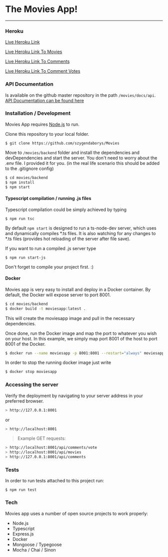 # The Movies App!
---
### Heroku

[Live Heroku Link](https://moviesappbs.herokuapp.com)

[Live Heroku Link To Movies](https://moviesappbs.herokuapp.com/api/movies)

[Live Heroku Link To Comments](https://moviesappbs.herokuapp.com/api/comments)

[Live Heroku Link To Comment Votes](https://moviesappbs.herokuapp.com/api/comments/vote)

### API Documentation

Is available on the github master repository in the path `/movies/docs/api`.
[API Documentation can be found here](https://github.com/szygendaborys/Movies/tree/master/docs/api)

### Installation / Development

Movies App requires [Node.js](https://nodejs.org/) to run.

Clone this repository to your local folder.

```
$ git clone https://github.com/szygendaborys/Movies
```

Move to `/movies/backend` folder and install the dependencies and devDependencies and start the server.
You don't need to worry about the .env file. I provided it for you. (in the real life scenario this should be added to the .gitignore config)
```sh
$ cd movies/backend
$ npm install
$ npm start
```

#### Typescript compilation / running .js files

Typescript compilation could be simply achieved by typing
```node
$ npm run tsc
```

By default `npm start` is designed to run a ts-node-dev server, which uses and dynamically compiles *.ts files. It is also watching for any changes to *.ts files (provides hot reloading of the server after file save).

If you want to run a compiled .js server type
```
$ npm run start-js
```

Don't forget to compile your project first. :)
#### Docker
Movies app is very easy to install and deploy in a Docker container.
By default, the Docker will expose server to port 8001.

```sh
$ cd movies/backend
$ docker build -t moviesapp:latest .
```
This will create the moviesapp image and pull in the necessary dependencies. 

Once done, run the Docker image and map the port to whatever you wish on your host. In this example, we simply map port 8001 of the host to port 8001 of the Docker.

```sh
$ docker run --name moviesapp -p 8001:8001 --restart="always" moviesapp:latest
```

In order to stop the running docker image just write
```sh
$ docker stop moviesapp
```

### Accessing the server

Verify the deployment by navigating to your server address in your preferred browser.

```sh
> http://127.0.0.1:8001
```
or
```sh
> http://localhost:8001
```

> Example GET requests:
```sh
> http://localhost:8001/api/comments/vote
> http://localhost:8001/api/movies
> http://127.0.0.1:8001/api/comments
```
### Tests

In order to run tests attached to this project run:
```node
$ npm run test
```

### Tech

Movies app uses a number of open source projects to work properly:

* Node.js
* Typescript
* Express.js
* Docker
* Mongoose / Typegoose
* Mocha / Chai / Sinon




